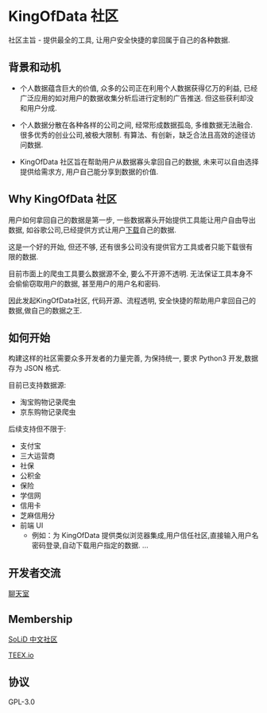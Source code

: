 # KingOfData 社区

社区主旨 - 提供最全的工具, 让用户安全快捷的拿回属于自己的各种数据.

## 背景和动机

- 个人数据蕴含巨大的价值, 众多的公司正在利用个人数据获得亿万的利益, 已经广泛应用的如对用户的数据收集分析后进行定制的广告推送.
但这些获利却没和用户分成.

- 个人数据分散在各种各样的公司之间, 经常形成数据孤岛, 多维数据无法融合.
很多优秀的创业公司,被极大限制. 有算法、有创新，缺乏合法且高效的途径访问数据.

- KingOfData 社区旨在帮助用户从数据寡头拿回自己的数据, 未来可以自由选择提供给需求方, 用户自己能分享到数据的价值.

## Why KingOfData 社区

用户如何拿回自己的数据是第一步, 一些数据寡头开始提供工具能让用户自由导出数据, 如谷歌公司,已经提供方式让用户[下载](https://support.google.com/accounts/answer/3024190?hl=en)自己的数据.

这是一个好的开始, 但还不够, 还有很多公司没有提供官方工具或者只能下载很有限的数据.

目前市面上的爬虫工具要么数据源不全, 要么不开源不透明. 无法保证工具本身不会偷偷窃取用户的数据, 甚至用户的用户名和密码.

因此发起KingOfData社区, 代码开源、流程透明, 安全快捷的帮助用户拿回自己的数据,做自己的数据之王.


## 如何开始
构建这样的社区需要众多开发者的力量完善, 为保持统一, 要求 Python3 开发,数据存为 JSON 格式.

目前已支持数据源:
- 淘宝购物记录爬虫
- 京东购物记录爬虫

后续支持但不限于:
- 支付宝
- 三大运营商
- 社保
- 公积金
- 保险
- 学信网
- 信用卡
- 芝麻信用分
- 前端 UI
  - 例如：为 KingOfData 提供类似浏览器集成,用户信任社区,直接输入用户名密码登录,自动下载用户指定的数据.
...

## 开发者交流
[聊天室](https://gitter.im/King_Of_Data/community)

## Membership
[SoLiD 中文社区](https://learnsolid.cn/)

[TEEX.io](https://teex.io)

## 协议
GPL-3.0

